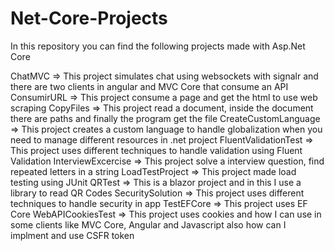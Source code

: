 # Net-Core-Projects

In this repository you can find the following projects made with Asp.Net Core

ChatMVC => This project simulates chat using websockets with signalr and there are two clients in angular and MVC Core that consume an API
ConsumirURL => This project consume a page and get the html to use web scraping
CopyFiles => This project read a document, inside the document there are paths and finally the program get the file
CreateCustomLanguage => This project creates a custom language to handle globalization when you need to manage different resources in .net project
FluentValidationTest => This project uses different techniques to handle validation using Fluent Validation
InterviewExcercise => This project solve a interview question, find repeated letters in a string
LoadTestProject => This project made load testing using JUnit
QRTest => This is a blazor project and in this I use a library to read QR Codes
SecuritySolution => This project uses different techniques to handle security in app
TestEFCore => This project uses EF Core
WebAPICookiesTest => This project uses cookies and how I can use in some clients like MVC Core, Angular and Javascript also how can I implment and use CSFR token